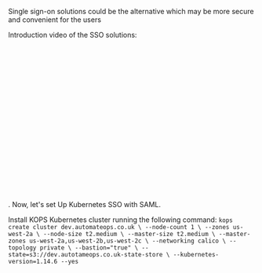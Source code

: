 Single sign-on solutions could be the alternative which may be more secure and convenient for the users

Introduction video of the SSO solutions: 
<iframe width="560" height="315" src=""https://www.youtube-nocookie.com/embed/mys7IhNKRTI" frameborder="0" allow="accelerometer; autoplay; encrypted-media; gyroscope; picture-in-picture" allowfullscreen></iframe>
.
Now, let's set Up Kubernetes SSO with SAML.

Install KOPS Kubernetes cluster running the following command:
`kops create cluster dev.automateops.co.uk \
  --node-count 1 \
  --zones us-west-2a \
  --node-size t2.medium \
  --master-size t2.medium \
  --master-zones us-west-2a,us-west-2b,us-west-2c \
  --networking calico \
  --topology private \
  --bastion="true" \
  --state=s3://dev.autotameops.co.uk-state-store \
  --kubernetes-version=1.14.6 --yes`

                 
